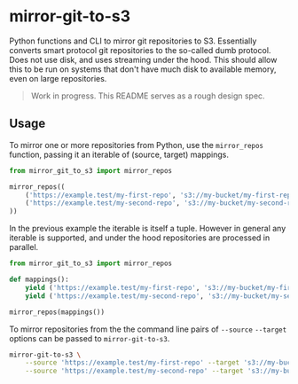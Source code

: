 # mirror-git-to-s3

Python functions and CLI to mirror git repositories to S3. Essentially converts smart protocol git repositories to the so-called dumb protocol. Does not use disk, and uses streaming under the hood. This should allow this to be run on systems that don't have much disk to available memory, even on large repositories.

> Work in progress. This README serves as a rough design spec.


## Usage

To mirror one or more repositories from Python, use the `mirror_repos` function, passing it an iterable of (source, target) mappings.

```python
from mirror_git_to_s3 import mirror_repos

mirror_repos((
	('https://example.test/my-first-repo', 's3://my-bucket/my-first-repo'),
	('https://example.test/my-second-repo', 's3://my-bucket/my-second-repo'),
))
```

In the previous example the iterable is itself a tuple. However in general any iterable is supported, and under the hood repositories are processed in parallel.

```python
from mirror_git_to_s3 import mirror_repos

def mappings():
	yield ('https://example.test/my-first-repo', 's3://my-bucket/my-first-repo')
	yield ('https://example.test/my-second-repo', 's3://my-bucket/my-second-repo')

mirror_repos(mappings())
```

To mirror repositories from the the command line pairs of `--source` `--target` options can be passed to `mirror-git-to-s3`.

```bash
mirror-git-to-s3 \
	--source 'https://example.test/my-first-repo' --target 's3://my-bucket/my-first-repo' \
	--source 'https://example.test/my-second-repo' --target 's3://my-bucket/my-second-repo'
```
